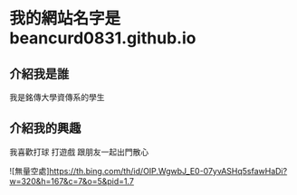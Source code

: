 # 我的網站名字是 beancurd0831.github.io

## 介紹我是誰
我是銘傳大學資傳系的學生

## 介紹我的興趣
我喜歡打球 打遊戲 跟朋友一起出門散心

![無量空處]https://th.bing.com/th/id/OIP.WgwbJ_E0-07yvASHq5sfawHaDi?w=320&h=167&c=7&o=5&pid=1.7
